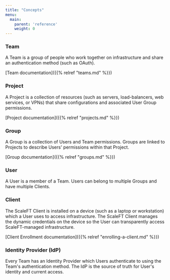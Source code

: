 ```yaml
---
title: "Concepts"
menu:
  main:
    parent: 'reference'
    weight: 0
---
```


### Team


A Team is a group of people who work together on infrastructure and share an authentication method (such as OAuth).

[Team documentation]({{% relref "teams.md" %}})


### Project

A Project is a collection of resources (such as servers, load-balancers, web services, or VPNs) that share configurations and associated User Group permissions.

[Project documentation]({{% relref "projects.md" %}})


### Group

A Group is a collection of Users and Team permissions. Groups are linked to Projects to describe Users' permissions within that Project.

[Group documentation]({{% relref "groups.md" %}})


### User

A User is a member of a Team. Users can belong to multiple Groups and have multiple Clients.

### Client

The ScaleFT Client is installed on a device (such as a laptop or workstation) which a User uses to access infrastructure. The ScaleFT Client manages the dynamic credentials on the device so the User can transparently access ScaleFT-managed infrastructure.

[Client Enrollment documentation]({{% relref "enrolling-a-client.md" %}})


### Identity Provider (IdP)

Every Team has an Identity Provider which Users authenticate to using the Team's authentication method. The IdP is the source of truth for User's identity and current access.
